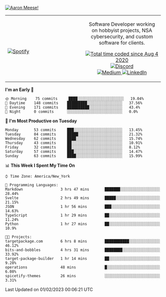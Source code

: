 [![Aaron Meese!](https://user-images.githubusercontent.com/17814535/88975338-a2aabf00-d27f-11ea-963f-8a19608716b4.png)](https://github.com/ajmeese7/readme-ascii "README ASCII")

<!-- Modified from project here: https://github.com/novatorem/novatorem -->
<table width="100%">
  <tr>
  <td width="50%">

&nbsp; <br> [![Spotify](https://ajmeese7.vercel.app/api/spotify)](https://open.spotify.com/user/ajmeese)

  </td>
  <td width="50%">
    <p align="center">
    Software Developer working on hobbyist projects, NSA cybersecurity, and custom software for clients.
    </p>
    <p align="center">
      <a href="https://wakatime.com/@f726891d-3b02-46cd-9b60-e8c59f9e2b14">
        <img src="https://wakatime.com/badge/user/f726891d-3b02-46cd-9b60-e8c59f9e2b14.svg" alt="Total time coded since Aug 4 2020" title="WakaTime" />
      </a>
      <a href="http://link.aaronmeese.com/discord">
        <img src="https://img.shields.io/badge/discord-ajmeese7%234835-369?style=flat-square&logo=discord&logoColor=white&color=purple" alt="Discord" title="Discord">
      </a>
      <br />
      <a href="https://link.aaronmeese.com/medium">
        <img src="https://img.shields.io/badge/medium-ajmeese7-1DB954?style=flat-square&logo=medium&logoColor=white" alt="Medium" title="Medium">
      </a>
      <a href="https://link.aaronmeese.com/linkedin">
        <img src="https://img.shields.io/badge/linkedIn-aaronmeese-1DB954?style=flat-square&logo=linkedin&logoColor=white&color=blue" alt="LinkedIn" title="LinkedIn">
      </a>
    </p>
  </td>

</table>

[//]: <> (The `&nbsp;` is to have Aphelion take up more space)

<!--START_SECTION:waka-->
**I'm an Early 🐤** 

```text
🌞 Morning    75 commits     ████░░░░░░░░░░░░░░░░░░░░░   19.04% 
🌆 Daytime    148 commits    █████████░░░░░░░░░░░░░░░░   37.56% 
🌃 Evening    171 commits    ██████████░░░░░░░░░░░░░░░   43.4% 
🌙 Night      0 commits      ░░░░░░░░░░░░░░░░░░░░░░░░░   0.0%

```
📅 **I'm Most Productive on Tuesday** 

```text
Monday       53 commits     ███░░░░░░░░░░░░░░░░░░░░░░   13.45% 
Tuesday      84 commits     █████░░░░░░░░░░░░░░░░░░░░   21.32% 
Wednesday    62 commits     ████░░░░░░░░░░░░░░░░░░░░░   15.74% 
Thursday     43 commits     ██░░░░░░░░░░░░░░░░░░░░░░░   10.91% 
Friday       32 commits     ██░░░░░░░░░░░░░░░░░░░░░░░   8.12% 
Saturday     57 commits     ███░░░░░░░░░░░░░░░░░░░░░░   14.47% 
Sunday       63 commits     ████░░░░░░░░░░░░░░░░░░░░░   15.99%

```


📊 **This Week I Spent My Time On** 

```text
⌚︎ Time Zone: America/New_York

💬 Programming Languages: 
Markdown                 3 hrs 47 mins       ███████░░░░░░░░░░░░░░░░░░   28.44% 
Svelte                   2 hrs 49 mins       █████░░░░░░░░░░░░░░░░░░░░   21.15% 
JSON                     1 hr 56 mins        ███░░░░░░░░░░░░░░░░░░░░░░   14.63% 
TypeScript               1 hr 29 mins        ██░░░░░░░░░░░░░░░░░░░░░░░   11.24% 
Python                   1 hr 27 mins        ██░░░░░░░░░░░░░░░░░░░░░░░   10.9%

🐱‍💻 Projects: 
targetpackage.com        6 hrs 8 mins        ███████████░░░░░░░░░░░░░░   46.12% 
bits-and-bobbles         4 hrs 31 mins       ████████░░░░░░░░░░░░░░░░░   33.92% 
target-package-builder   1 hr 14 mins        ██░░░░░░░░░░░░░░░░░░░░░░░   9.28% 
operations               48 mins             █░░░░░░░░░░░░░░░░░░░░░░░░   6.08% 
spicetify-themes         26 mins             ░░░░░░░░░░░░░░░░░░░░░░░░░   3.31%

```


 Last Updated on 01/02/2023 00:06:21 UTC
<!--END_SECTION:waka-->
